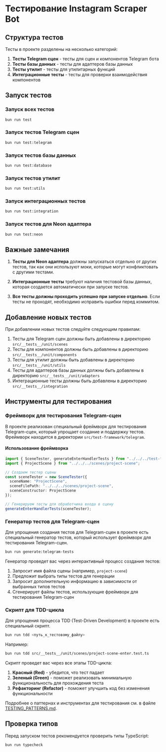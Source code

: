 # Тестирование Instagram Scraper Bot

## Структура тестов

Тесты в проекте разделены на несколько категорий:

1. **Тесты Telegram сцен** - тесты для сцен и компонентов Telegram бота
2. **Тесты базы данных** - тесты для адаптеров базы данных
3. **Тесты утилит** - тесты для утилитарных функций
4. **Интеграционные тесты** - тесты для проверки взаимодействия компонентов

## Запуск тестов

### Запуск всех тестов

```bash
bun run test
```

### Запуск тестов Telegram сцен

```bash
bun run test:telegram
```

### Запуск тестов базы данных

```bash
bun run test:database
```

### Запуск тестов утилит

```bash
bun run test:utils
```

### Запуск интеграционных тестов

```bash
bun run test:integration
```

### Запуск тестов для Neon адаптера

```bash
bun run test:neon
```

## Важные замечания

1. **Тесты для Neon адаптера** должны запускаться отдельно от других тестов, так как они используют моки, которые могут конфликтовать с другими тестами.

2. **Интеграционные тесты** требуют наличия тестовой базы данных, которая создается автоматически при запуске тестов.

3. **Все тесты должны проходить успешно при запуске отдельно**. Если тесты не проходят, необходимо исправить ошибки перед коммитом.

## Добавление новых тестов

При добавлении новых тестов следуйте следующим правилам:

1. Тесты для Telegram сцен должны быть добавлены в директорию `src/__tests__/unit/scenes`
2. Тесты для компонентов должны быть добавлены в директорию `src/__tests__/unit/components`
3. Тесты для утилит должны быть добавлены в директорию `src/__tests__/unit/utils`
4. Тесты для адаптеров базы данных должны быть добавлены в директорию `src/__tests__/unit/adapters`
5. Интеграционные тесты должны быть добавлены в директорию `src/__tests__/integration`

## Инструменты для тестирования

### Фреймворк для тестирования Telegram-сцен

В проекте реализован специальный фреймворк для тестирования Telegram-сцен, который упрощает создание и поддержку тестов. Фреймворк находится в директории `src/test-framework/telegram`.

#### Использование фреймворка

```typescript
import { SceneTester, generateEnterHandlerTests } from "../../../test-framework/telegram";
import { ProjectScene } from "../../../scenes/project-scene";

// Создаем тестер сцены
const sceneTester = new SceneTester({
  sceneName: "ProjectScene",
  sceneFilePath: "../../../scenes/project-scene",
  sceneConstructor: ProjectScene
});

// Генерируем тесты для обработчика входа в сцену
generateEnterHandlerTests(sceneTester);
```

### Генератор тестов для Telegram-сцен

Для упрощения создания тестов для Telegram-сцен в проекте есть специальный генератор тестов, который использует фреймворк для тестирования Telegram-сцен.

```bash
bun run generate:telegram-tests
```

Генератор проведет вас через интерактивный процесс создания тестов:
1. Запросит имя файла сцены (например, `project-scene`)
2. Предложит выбрать типы тестов для генерации
3. Запросит дополнительную информацию в зависимости от выбранных типов тестов
4. Сгенерирует файлы тестов, использующие фреймворк для тестирования Telegram-сцен

### Скрипт для TDD-цикла

Для упрощения процесса TDD (Test-Driven Development) в проекте есть специальный скрипт.

```bash
bun run tdd <путь_к_тестовому_файлу>
```

Например:
```bash
bun run tdd src/__tests__/unit/scenes/project-scene-enter.test.ts
```

Скрипт проведет вас через все этапы TDD-цикла:
1. **Красный (Red)** - убедится, что тест падает
2. **Зеленый (Green)** - поможет реализовать минимальную функциональность для прохождения теста
3. **Рефакторинг (Refactor)** - поможет улучшить код без изменения функциональности

Подробнее о паттернах и инструментах для тестирования см. в файле [TESTING_PATTERNS.md](TESTING_PATTERNS.md).

## Проверка типов

Перед запуском тестов рекомендуется проверить типы TypeScript:

```bash
bun run typecheck
```
